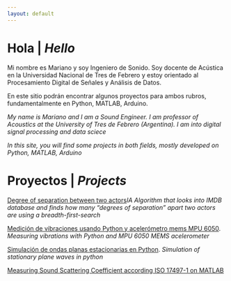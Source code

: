 ```yaml
---
layout: default
---
```

# Hola | _Hello_

Mi nombre es Mariano y soy Ingeniero de Sonido. Soy docente de Acústica en la Universidad Nacional de Tres de Febrero y estoy orientado al Procesamiento Digital de Señales y Análisis de Datos.

En este sitio podrán encontrar algunos proyectos para ambos rubros, fundamentalmente en Python, MATLAB, Arduino. 

_My name is Mariano and I am a Sound Engineer. I am professor of Acoustics at the University of Tres de Febrero (Argentina). I am into digital signal processing and data sciece_

_In this site, you will find some projects in both fields, mostly developed on Python, MATLAB, Arduino_

# Proyectos | _Projects_

[Degree of separation between two actors](http://marouxet.github.io/cs50-degree)_IA Algorithm that looks into IMDB database and finds how many “degrees of separation” apart two actors are using a breadth-first-search_

[Medición de vibraciones usando Python y acelerómetro mems MPU 6050](http://marouxet.github.io/vibPythonMPU).
_Measuring vibrations with Python and MPU 6050 MEMS acelerometer_



[Simulación de ondas planas estacionarias en Python](http://marouxet.github.io/estacionarias).
_Simulation of stationary plane waves in python_



[Measuring Sound Scattering Coefficient according ISO 17497-1 on MATLAB](http://marouxet.github.io/tesis)




